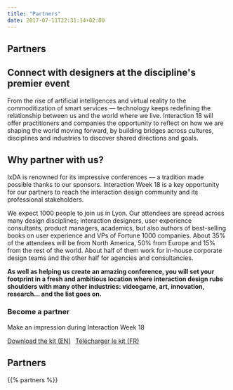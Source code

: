 ```yaml
---
title: "Partners"
date: 2017-07-11T22:31:14+02:00
---
```

<section class="container content container-s spacer-t-b">
  <h1>Partners</h1>
  <h2>Connect with designers at the discipline's premier event</h2>
  <p>
    From the rise of artificial intelligences and virtual reality to the commoditization of smart services — technology keeps redefining the relationship between us and the world where we live. Interaction 18 will offer practitioners and companies the opportunity to reflect on how we are shaping the world moving forward, by building bridges across cultures, disciplines and industries to discover shared directions and goals.
  </p>
  <h2>Why partner with us?</h2>
  <p>
    IxDA is renowned for its impressive conferences — a tradition made possible thanks to our sponsors. Interaction Week 18 is a key opportunity for our partners to reach the interaction design community and its professional stakeholders.
  </p>
  <p>
    We expect 1000 people to join us in Lyon. Our attendees are spread across many design disciplines; interaction designers, user experience consultants, product managers, academics, but also authors of best-selling books on user experience and VPs of Fortune 1000 companies. About 35% of the attendees will be from North America, 50% from Europe and 15% from the rest of the world. About half of them work for in-house corporate design teams and the other half for agencies and consultancies.
  </p>
  <p>
    <strong>
      As well as helping us create an amazing conference, you will set your footprint in a fresh and ambitious location where interaction design rubs shoulders with many other industries: videogame, art, innovation, research... and the list goes on.
    </strong>
  </p>
</section>

<section class="container container-s spacer-t">
  <div class="bordered mega-padding">
    <div class="boxes boxes-valign boxes-nopadding">
      <div class="box">
        <h3>Become a partner</h3>
    <p>Make an impression during Interaction&nbsp;Week&nbsp;18</p>
      </div>
      <div class="box">
        <a href="pdf/Interaction-18_SponsorKit_EN.pdf" target="_blank" class="button">Download the kit (EN)</a>&ensp;
        <a href="pdf/Interaction-18_SponsorKit_FR.pdf" target="_blank" class="button button-secondary">Télécharger le kit (FR)</a>
      </div>
    </div>
  </div>
</section>

<section class="container container-s spacer-t-b text-center">
<h2>
  Partners
</h2>

  {{% partners %}}

</section>
